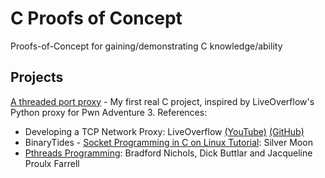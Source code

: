 # C Proofs of Concept
Proofs-of-Concept for gaining/demonstrating C knowledge/ability

## Projects
[A threaded port proxy](./proxy_poc.c) - My first real C project, inspired by LiveOverflow's Python proxy for Pwn Adventure 3. References:
- Developing a TCP Network Proxy: LiveOverflow [(YouTube)](https://www.youtube.com/watch?v=iApNzWZG-10) [(GitHub)](https://github.com/LiveOverflow/PwnAdventure3/blob/master/tools/proxy/proxy_part9.py)
- BinaryTides - [Socket Programming in C on Linux Tutorial](https://www.binarytides.com/socket-programming-c-linux-tutorial/): Silver Moon
- [Pthreads Programming](http://maxim.int.ru/bookshelf/PthreadsProgram/htm/r_11.html): Bradford Nichols, Dick Buttlar and Jacqueline Proulx Farrell
